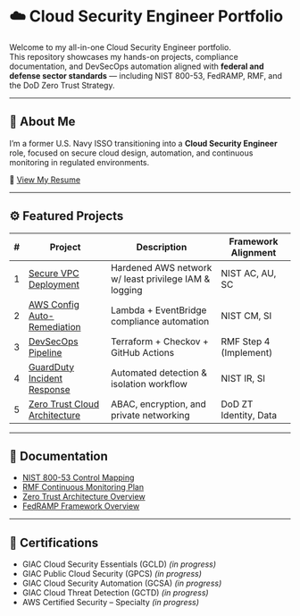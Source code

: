 # ☁️ Cloud Security Engineer Portfolio

Welcome to my all-in-one Cloud Security Engineer portfolio.  
This repository showcases my hands-on projects, compliance documentation, and DevSecOps automation aligned with **federal and defense sector standards** — including NIST 800-53, FedRAMP, RMF, and the DoD Zero Trust Strategy.

---

## 🧠 About Me
I’m a former U.S. Navy ISSO transitioning into a **Cloud Security Engineer** role, focused on secure cloud design, automation, and continuous monitoring in regulated environments.

📄 [View My Resume](./Resume/AngelaHorga_CloudDevSecOps_Resume.pdf)

---

## ⚙️ Featured Projects

| # | Project | Description | Framework Alignment |
|---|----------|--------------|---------------------|
| 1 | [Secure VPC Deployment](./Projects/secure-vpc-deployment) | Hardened AWS network w/ least privilege IAM & logging | NIST AC, AU, SC |
| 2 | [AWS Config Auto-Remediation](./Projects/aws-config-remediation) | Lambda + EventBridge compliance automation | NIST CM, SI |
| 3 | [DevSecOps Pipeline](./Projects/devsecops-pipeline) | Terraform + Checkov + GitHub Actions | RMF Step 4 (Implement) |
| 4 | [GuardDuty Incident Response](./Projects/guardduty-ir-automation) | Automated detection & isolation workflow | NIST IR, SI |
| 5 | [Zero Trust Cloud Architecture](./Projects/zero-trust-architecture) | ABAC, encryption, and private networking | DoD ZT Identity, Data |

---

## 📘 Documentation

- [NIST 800-53 Control Mapping](./docs/NIST_800-53_Control_Mapping.md)
- [RMF Continuous Monitoring Plan](./docs/RMF_Continuous_Monitoring_Plan.md)
- [Zero Trust Architecture Overview](./docs/Zero_Trust_Architecture_Overview.md)
- [FedRAMP Framework Overview](./docs/FedRAMP_Framework_Overview.md)

---

## 🪪 Certifications
- GIAC Cloud Security Essentials (GCLD) *(in progress)*
- GIAC Public Cloud Security (GPCS) *(in progress)*
- GIAC Cloud Security Automation (GCSA) *(in progress)*
- GIAC Cloud Threat Detection (GCTD) *(in progress)*
- AWS Certified Security – Specialty *(in progress)*
